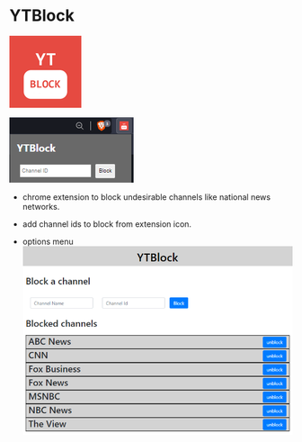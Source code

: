 # YTBlock
![Screenshot](ytb-logo.png)

![Screenshot](ytb-popup.png)

+ chrome extension to block undesirable channels like national news networks. 
+ add channel ids to block from extension icon. 

+ options menu
![Screenshot](ytb-options.png)

